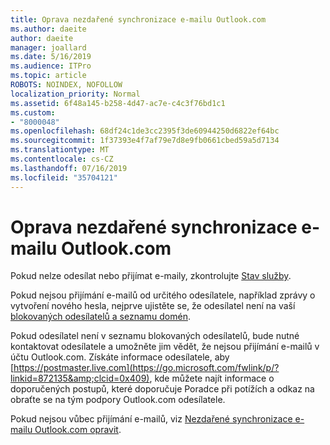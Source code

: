 ```yaml
---
title: Oprava nezdařené synchronizace e-mailu Outlook.com
ms.author: daeite
author: daeite
manager: joallard
ms.date: 5/16/2019
ms.audience: ITPro
ms.topic: article
ROBOTS: NOINDEX, NOFOLLOW
localization_priority: Normal
ms.assetid: 6f48a145-b258-4d47-ac7e-c4c3f76bd1c1
ms.custom:
- "8000048"
ms.openlocfilehash: 68df24c1de3cc2395f3de60944250d6822ef64bc
ms.sourcegitcommit: 1f37393e4f7af79e7d8e9fb0661cbed59a5d7134
ms.translationtype: MT
ms.contentlocale: cs-CZ
ms.lasthandoff: 07/16/2019
ms.locfileid: "35704121"
---
```

# <a name="fix-outlookcom-email-sync-issues"></a>Oprava nezdařené synchronizace e-mailu Outlook.com

Pokud nelze odesílat nebo přijímat e-maily, zkontrolujte [Stav služby](https://go.microsoft.com/fwlink/p/?linkid=837482&amp;clcid=0x409).
  
Pokud nejsou přijímání e-mailů od určitého odesílatele, například zprávy o vytvoření nového hesla, nejprve ujistěte se, že odesílatel není na vaší [blokovaných odesílatelů a seznamu domén](https://outlook.live.com/mail/options/mail/junkEmail/blockedSendersAndDomains).
  
Pokud odesílatel není v seznamu blokovaných odesílatelů, bude nutné kontaktovat odesílatele a umožněte jim vědět, že nejsou přijímání e-mailů v účtu Outlook.com. Získáte informace odesílatele, aby [https://postmaster.live.com](https://go.microsoft.com/fwlink/p/?linkid=872135&amp;clcid=0x409), kde můžete najít informace o doporučených postupů, které doporučuje Poradce při potížích a odkaz na obraťte se na tým podpory Outlook.com odesílatele.
  
Pokud nejsou vůbec přijímání e-mailů, viz [Nezdařené synchronizace e-mailu Outlook.com opravit](https://support.office.com/article/d39e3341-8d79-4bf1-b3c7-ded602233642?wt.mc_id=Office_Outlook_com_Alchemy).
